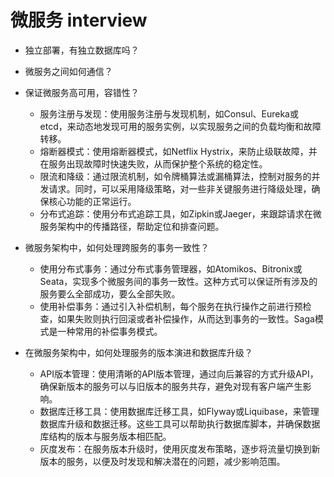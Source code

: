 # 微服务 interview

+ 独立部署，有独立数据库吗？
+ 微服务之间如何通信？
+ 保证微服务高可用，容错性？
    + 服务注册与发现：使用服务注册与发现机制，如Consul、Eureka或etcd，来动态地发现可用的服务实例，以实现服务之间的负载均衡和故障转移。
    + 熔断器模式：使用熔断器模式，如Netflix Hystrix，来防止级联故障，并在服务出现故障时快速失败，从而保护整个系统的稳定性。
    + 限流和降级：通过限流机制，如令牌桶算法或漏桶算法，控制对服务的并发请求。同时，可以采用降级策略，对一些非关键服务进行降级处理，确保核心功能的正常运行。
    + 分布式追踪：使用分布式追踪工具，如Zipkin或Jaeger，来跟踪请求在微服务架构中的传播路径，帮助定位和排查问题。

+ 微服务架构中，如何处理跨服务的事务一致性？
    + 使用分布式事务：通过分布式事务管理器，如Atomikos、Bitronix或Seata，实现多个微服务间的事务一致性。这种方式可以保证所有涉及的服务要么全部成功，要么全部失败。
    + 使用补偿事务：通过引入补偿机制，每个服务在执行操作之前进行预检查，如果失败则执行回滚或者补偿操作，从而达到事务的一致性。Saga模式是一种常用的补偿事务模式。

+ 在微服务架构中，如何处理服务的版本演进和数据库升级？
    + API版本管理：使用清晰的API版本管理，通过向后兼容的方式升级API，确保新版本的服务可以与旧版本的服务共存，避免对现有客户端产生影响。
    + 数据库迁移工具：使用数据库迁移工具，如Flyway或Liquibase，来管理数据库升级和数据迁移。这些工具可以帮助执行数据库脚本，并确保数据库结构的版本与服务版本相匹配。
    + 灰度发布：在服务版本升级时，使用灰度发布策略，逐步将流量切换到新版本的服务，以便及时发现和解决潜在的问题，减少影响范围。